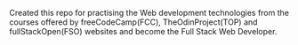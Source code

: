 Created this repo for practising the Web development technologies from the courses offered by freeCodeCamp(FCC), TheOdinProject(TOP) and fullStackOpen(FSO) websites and become the Full Stack Web Developer.